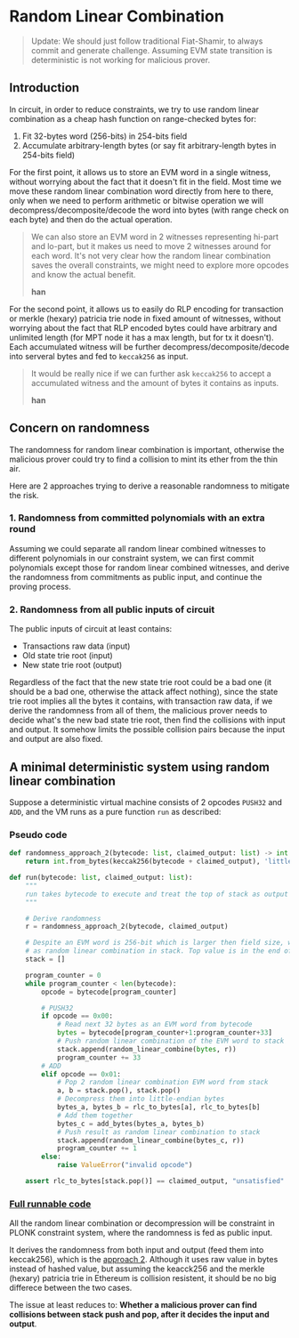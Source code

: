 # Random Linear Combination

> Update: We should just follow traditional Fiat-Shamir, to always commit and generate challenge. Assuming EVM state transition is deterministic is not working for malicious prover.

<!-- toc -->

## Introduction

In circuit, in order to reduce constraints, we try to use random linear combination as a cheap hash function on range-checked bytes for:

1. Fit 32-bytes word (256-bits) in 254-bits field
2. Accumulate arbitrary-length bytes (or say fit arbitrary-length bytes in 254-bits field)

For the first point, it allows us to store an EVM word in a single witness, without worrying about the fact that it doesn't fit in the field. Most time we move these random linear combination word directly from here to there, only when we need to perform arithmetic or bitwise operation we will decompress/decomposite/decode the word into bytes (with range check on each byte) and then do the actual operation.

> We can also store an EVM word in 2 witnesses representing hi-part and lo-part, but it makes us need to move 2 witnesses around for each word. It's not very clear how the random linear combination saves the overall constraints, we might need to explore more opcodes and know the actual benefit.
>
> **han**

For the second point, it allows us to easily do RLP encoding for transaction or merkle (hexary) patricia trie node in fixed amount of witnesses, without worrying about the fact that RLP encoded bytes could have arbitrary and unlimited length (for MPT node it has a max length, but for tx it doesn't). Each accumulated witness will be further decompress/decomposite/decode into serveral bytes and fed to `keccak256` as input.

> It would be really nice if we can further ask `keccak256` to accept a accumulated witness and the amount of bytes it contains as inputs.
>
> **han**

## Concern on randomness

The randomness for random linear combination is important, otherwise the malicious prover could try to find a collision to mint its ether from the thin air.

Here are 2 approaches trying to derive a reasonable randomness to mitigate the risk.

### 1. Randomness from committed polynomials with an extra round

Assuming we could separate all random linear combined witnesses to different polynomials in our constraint system, we can first commit polynomials except those for random linear combined witnesses, and derive the randomness from commitments as public input, and continue the proving process.

### 2. Randomness from all public inputs of circuit

The public inputs of circuit at least contains:

- Transactions raw data (input)
- Old state trie root (input)
- New state trie root (output)

Regardless of the fact that the new state trie root could be a bad one (it should be a bad one, otherwise the attack affect nothing), since the state trie root implies all the bytes it contains, with transaction raw data, if we derive the randomness from all of them, the malicious prover needs to decide what's the new bad state trie root, then find the collisions with input and output. It somehow limits the possible collision pairs because the input and output are also fixed.

## A minimal deterministic system using random linear combination

Suppose a deterministic virtual machine consists of 2 opcodes `PUSH32` and `ADD`, and the VM runs as a pure function `run` as described:

### Pseudo code

```python
def randomness_approach_2(bytecode: list, claimed_output: list) -> int:
    return int.from_bytes(keccak256(bytecode + claimed_output), 'little') % FP

def run(bytecode: list, claimed_output: list):
    """
    run takes bytecode to execute and treat the top of stack as output in the end.
    """

    # Derive randomness
    r = randomness_approach_2(bytecode, claimed_output)

    # Despite an EVM word is 256-bit which is larger then field size, we store it
    # as random linear combination in stack. Top value is in the end of the list.
    stack = []

    program_counter = 0
    while program_counter < len(bytecode):
        opcode = bytecode[program_counter]

        # PUSH32
        if opcode == 0x00:
            # Read next 32 bytes as an EVM word from bytecode
            bytes = bytecode[program_counter+1:program_counter+33]
            # Push random linear combination of the EVM word to stack
            stack.append(random_linear_combine(bytes, r))
            program_counter += 33
        # ADD
        elif opcode == 0x01:
            # Pop 2 random linear combination EVM word from stack
            a, b = stack.pop(), stack.pop()
            # Decompress them into little-endian bytes
            bytes_a, bytes_b = rlc_to_bytes[a], rlc_to_bytes[b]
            # Add them together
            bytes_c = add_bytes(bytes_a, bytes_b)
            # Push result as random linear combination to stack
            stack.append(random_linear_combine(bytes_c, r))
            program_counter += 1
        else:
            raise ValueError("invalid opcode")

    assert rlc_to_bytes[stack.pop()] == claimed_output, "unsatisfied"
```

### [Full runnable code](./random-linear-combinaion/full-runnable-code.md)

All the random linear combination or decompression will be constraint in PLONK constraint system, where the randomness is fed as public input.

It derives the randomness from both input and output (feed them into keccak256), which is the [approach 2](#2-Randomness-from-all-public-inputs-of-circuit). Although it uses raw value in bytes instead of hashed value, but assuming the keacck256 and the merkle (hexary) patricia trie in Ethereum is collision resistent, it should be no big differece between the two cases.

The issue at least reduces to: **Whether a malicious prover can find collisions between stack push and pop, after it decides the input and output**.

